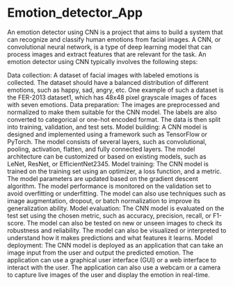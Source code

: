 # Emotion_detector_App

An emotion detector using CNN is a project that aims to build a system that can recognize and classify human emotions from facial images. A CNN, or convolutional neural network, is a type of deep learning model that can process images and extract features that are relevant for the task. An emotion detector using CNN typically involves the following steps:

Data collection: A dataset of facial images with labeled emotions is collected. The dataset should have a balanced distribution of different emotions, such as happy, sad, angry, etc. One example of such a dataset is the FER-2013 dataset1, which has 48x48 pixel grayscale images of faces with seven emotions.
Data preparation: The images are preprocessed and normalized to make them suitable for the CNN model. The labels are also converted to categorical or one-hot encoded format. The data is then split into training, validation, and test sets.
Model building: A CNN model is designed and implemented using a framework such as TensorFlow or PyTorch. The model consists of several layers, such as convolutional, pooling, activation, flatten, and fully connected layers. The model architecture can be customized or based on existing models, such as LeNet, ResNet, or EfficientNet2345.
Model training: The CNN model is trained on the training set using an optimizer, a loss function, and a metric. The model parameters are updated based on the gradient descent algorithm. The model performance is monitored on the validation set to avoid overfitting or underfitting. The model can also use techniques such as image augmentation, dropout, or batch normalization to improve its generalization ability.
Model evaluation: The CNN model is evaluated on the test set using the chosen metric, such as accuracy, precision, recall, or F1-score. The model can also be tested on new or unseen images to check its robustness and reliability. The model can also be visualized or interpreted to understand how it makes predictions and what features it learns.
Model deployment: The CNN model is deployed as an application that can take an image input from the user and output the predicted emotion. The application can use a graphical user interface (GUI) or a web interface to interact with the user. The application can also use a webcam or a camera to capture live images of the user and display the emotion in real-time.
